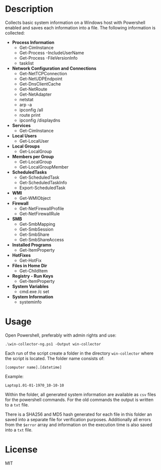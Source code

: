 # Description

Collects basic system information on a Windows host with Powershell enabled and saves each information into a file. The following information is collected:

- **Process Information**
  - Get-CimInstance
  - Get-Process -IncludeUserName
  - Get-Process -FileVersionInfo
  - tasklist
- **Network Configuration and Connections**
  - Get-NetTCPConnection
  - Get-NetUDPEndpoint
  - Get-DnsClientCache
  - Get-NetRoute
  - Get-NetAdapter
  - netstat
  - arp -a
  - ipconfig /all
  - route print
  - ipconfig /displaydns
- **Services**
  - Get-CimInstance
- **Local Users**
  - Get-LocalUser
- **Local Groups**
  - Get-LocalGroup
- **Members per Group**
  - Get-LocalGroup
  - Get-LocalGroupMember
- **ScheduledTasks**
  - Get-ScheduledTask
  - Get-ScheduledTaskInfo
  - Export-ScheduledTask
- **WMI**
  - Get-WMIObject
- **Firewall**
  - Get-NetFirewallProfile
  - Get-NetFirewallRule
- **SMB**
  - Get-SmbMapping
  - Get-SmbSession
  - Get-SmbShare
  - Get-SmbShareAccess
- **Installed Programs**
  - Get-ItemProperty
- **HotFixes**
  - Get-HotFix
- **Files in Home Dir**
  - Get-ChildItem
- **Registry - Run Keys**
  - Get-ItemProperty
- **System Variables**
  - cmd.exe /c set
- **System Information**
  - systeminfo

# Usage

Open Powershell, preferably with admin rights and use:

`.\win-collector-ng.ps1 -Output win-collector`

Each run of the script create a folder in the directory `win-collector` where the script is located. The folder name consists of:

`[computer name].[datetime]`

Example:

`Laptop1.01-01-1970_10-10-10`

Within the folder, all generated system information are available as `csv` files for the powershell commands. For the old
commands the output is written to a `txt` file.

There is a SHA256 and MD5 hash generated for each file in this folder an saved into a separate file for verification purposes. Additionally all errors from the `$error` array and information on the execution time is also saved into a `txt` file.

# License 

MIT